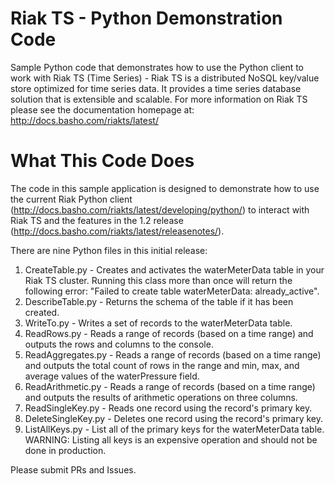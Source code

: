 # Riak TS - Python Demonstration Code
Sample Python code that demonstrates how to use the Python client to work with Riak TS (Time Series) - Riak TS is a distributed NoSQL key/value store optimized for time series data. It provides a time series database solution that is extensible and scalable. For more information on Riak TS please see the documentation homepage at: http://docs.basho.com/riakts/latest/

# What This Code Does
The code in this sample application is designed to demonstrate how to use the current Riak Python client (http://docs.basho.com/riakts/latest/developing/python/) to interact with Riak TS and the features in the 1.2 release (http://docs.basho.com/riakts/latest/releasenotes/). 

There are nine Python files in this initial release:

1. CreateTable.py - Creates and activates the waterMeterData table in your Riak TS cluster. Running this class more than once will return the following error: "Failed to create table waterMeterData: already_active".
2. DescribeTable.py - Returns the schema of the table if it has been created.
3. WriteTo.py - Writes a set of records to the waterMeterData table.
4. ReadRows.py - Reads a range of records (based on a time range) and outputs the rows and columns to the console.
5. ReadAggregates.py - Reads a range of records (based on a time range) and outputs the total count of rows in the range and min, max, and average values of the waterPressure field.
6. ReadArithmetic.py - Reads a range of records (based on a time range) and outputs the results of arithmetic operations on three columns.
7. ReadSingleKey.py - Reads one record using the record's primary key.
8. DeleteSingleKey.py - Deletes one record using the record's primary key.
9. ListAllKeys.py - List all of the primary keys for the waterMeterData table. WARNING: Listing all keys is an expensive operation and should not be done in production.

Please submit PRs and Issues.
